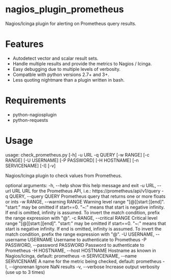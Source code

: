 # nagios_plugin_prometheus
Nagios/Icinga plugin for alerting on Prometheus query results.


# Features
  * Autodetect vector and scalar result sets.
  * Handle multiple results and provide the metrics to Nagios / Icinga.
  * Easy debugging due to multiple levels of verbosity.
  * Compatble with python versions 2.7+ and 3+.
  * Less quoting nightmare than a plugin written in bash.


# Requirements
  * python-nagiosplugin
  * python-requests


# Usage
usage: check_prometheus.py [-h] -u URL -q QUERY [-w RANGE] [-c RANGE]
                           [-U USERNAME] [-P PASSWORD] [-H HOSTNAME]
                           [-n SERVICENAME] [-I] [-v]

Nagios/Icinga plugin to check values from Prometheus.

optional arguments:
  -h, --help            show this help message and exit
  -u URL, --url URL     URL for the Prometheus API, i.e.:
                        https://prometheus/api/v1/query
  -q QUERY, --query QUERY
                        Prometheus query that returns one or more floats or
                        ints
  -w RANGE, --warning RANGE
                        Warning level range "[@][start:][end]". "start:" may
                        be omitted if start==0. "~:" means that start is
                        negative infinity. If end is omitted, infinity is
                        assumed. To invert the match condition, prefix the
                        range expression with "@".
  -c RANGE, --critical RANGE
                        Critical level range "[@][start:][end]". "start:" may
                        be omitted if start==0. "~:" means that start is
                        negative infinity. If end is omitted, infinity is
                        assumed. To invert the match condition, prefix the
                        range expression with "@".
  -U USERNAME, --username USERNAME
                        Username to authenticate to Prometheus
  -P PASSWORD, --password PASSWORD
                        Password to authenticate to Prometheus
  -H HOSTNAME, --host HOSTNAME
                        Hostname as known in Nagios/Icinga, default:
                        prometheus
  -n SERVICENAME, --name SERVICENAME
                        A name for the metric being checked, default:
                        prometheus
  -I, --ignorenan       Ignore NaN results
  -v, --verbose         Increase output verbosity (use up to 3 times)

